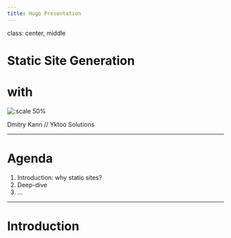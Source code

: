 ```yaml
---
title: Hugo Presentation
---
```


class: center, middle

# Static Site Generation

# with

![:scale 50%](/img/hugo-logo.png)

Dmitry Kann // Yktoo Solutions

---

# Agenda

1. Introduction: why static sites?
2. Deep-dive
3. ...

---

# Introduction

